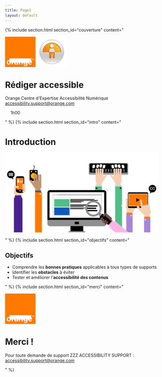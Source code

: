 ```yaml
---
title: Page1
layout: default
---
```


{% include section.html section_id="couverture" content="

<img src="assets/images/orange-logo.svg" width="100" height="100" alt="Orange" loading="lazy" class="mb-3">
<img src="assets/images/a11y.svg" width="100" height="100" alt="" loading="lazy" class="mb-3">

# Rédiger accessible

Orange
Centre d'Expertise Accessibilité Numérique
[accessibility.support@orange.com](mailto:accessibility.support@orange.com)

<svg class="align-bottom" width="1em" height="1em" aria-hidden="true" focusable="false"><use xlink:href="assets/images/slayder-sprites.svg#clock-white"></use></svg> 1h00

" %}
{% include section.html section_id="intro" content="

# Introduction

<img alt="" src="assets/images/devices.svg" loading="lazy" class="h-50 img-fluid position-absolute bottom-0 start-50 translate-middle-x">

" %}
{% include section.html section_id="objectifs" content="

## Objectifs

- Comprendre les **bonnes pratiques** applicables à tous types de supports
- Identifier les **obstacles** à éviter
- Tester et améliorer l’**accessibilité des contenus**

" %}
{% include section.html section_id="merci" content="

<img src="assets/images/orange-logo.svg" width="100" height="100" alt="Orange" loading="lazy" class="mb-3">

# Merci !

Pour toute demande de support ZZZ ACCESSIBILITY SUPPORT : [accessibility.support@orange.com](mailto:accessibility.support@orange.com)

" %}
